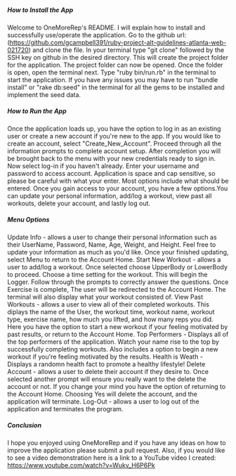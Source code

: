 ##### How to Install the App #####
Welcome to OneMoreRep's README. I will explain how to install and successfully use/operate 
the application. Go to the github url:
 (https://github.com/gcampbell391/ruby-project-alt-guidelines-atlanta-web-021720) and clone the file.
 In your terminal type "git clone" followed by the SSH key on github in the desired directory. This 
 will create the project folder for the application. The project folder can now be opened. Once 
 the folder is open, open the terminal next. Type "ruby bin/run.rb" in the terminal to start the 
 application. If you have any issues you may have to run "bundle install" or "rake db:seed" in the terminal for all the gems to be installed and implement the seed data.

##### How to Run the App #####
 Once the application loads up, you have the option to log in as an existing user or create a new 
 account if you're new to the app. If you would like to create an account, select "Create_New_Account".
 Proceed through all the information prompts to complete account setup. After completion you will be brought back to the menu with your new credentials ready to sign in. Now select log-in if you haven't already. Enter your username and password to access account. Application is space and cap sensitive,
 so please be careful with what your enter. Most options include what should be entered. Once you gain 
 access to your account, you have a few options.You can update your personal information, add/log a workout, view past all workouts, delete your account, and lastly log out. 
 ##### Menu Options #####
Update Info - allows a user to change their personal information such as their UserName, Password,
                Name, Age, Weight, and Height. Feel free to update your information as much as you'd like. Once your finished updating, select Menu to return to the Account Home.
Start New Workout - allows a user to add/log a workout. Once selected choose UpperBody or LowerBody to 
              proceed. Choose a time setting for the workout. This will begin the Logger. Follow 
              through the prompts to correctly answer the questions. Once Exercise is complete, The user will be redirected to the Account Home. The terminal will also display what your workout
              consisted of. 
View Past Workouts - allows a user to view all of their completed workouts. This diplays the name of the 
              User, the workout time, workout name, workout type, exercise name, how much you lifted,
              and how many reps you did. Here you have the option to start a new workout if your 
              feeling motivated by past results, or return to the Account Home.
Top Performers - Displays all of the top performers of the application. Watch your 
                name rise to the top by successfully completing workouts. Also includes a option to begin a 
                new workout if you're feeling motivated by the results.
Health is Weath - Displays a randomn health fact to promote a healthy lifestyle!
Delete Account - allows a user to delete their account if they desire to. Once selected another prompt 
              will ensure you really want to the delete the account or not. If you change your mind you 
              have the option of returning to the Account Home. Choosing Yes will delete the account, and the application will terminate.
Log-Out -   allows a user to log out of the application and terminates the program. 
 ##### Conclusion #####
I hope you enjoyed using OneMoreRep and if you have any ideas on how to improve the application 
please submit a pull request. Also, if you would like to see a video demonstration here is a link to 
a YouTube video I created: https://www.youtube.com/watch?v=Wukv_H6P6Pk


